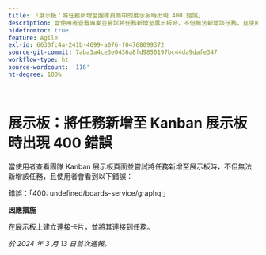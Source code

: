```yaml
---
title: 「展示板：將任務新增至團隊頁面中的展示板時出現 400 錯誤」
description: 當使用者查看專案並嘗試將任務新增至展示板時，不但無法新增該任務，且使用者會看到錯誤。此問題有解決辦法。
hidefromtoc: true
feature: Agile
exl-id: 6630fc4a-241b-4699-a076-f04768099372
source-git-commit: 7aba3a4ce3e0436a8fd9850197bc44da9dafe347
workflow-type: ht
source-wordcount: '116'
ht-degree: 100%

---
```


# 展示板：將任務新增至 Kanban 展示板時出現 400 錯誤

當使用者查看團隊 Kanban 展示板頁面並嘗試將任務新增至展示板時，不但無法新增該任務，且使用者會看到以下錯誤：

錯誤：「400: undefined/boards-service/graphql」

**因應措施**

在展示板上建立連接卡片，並將其連接到任務。

_於 2024 年 3 月 13 日首次通報。_
